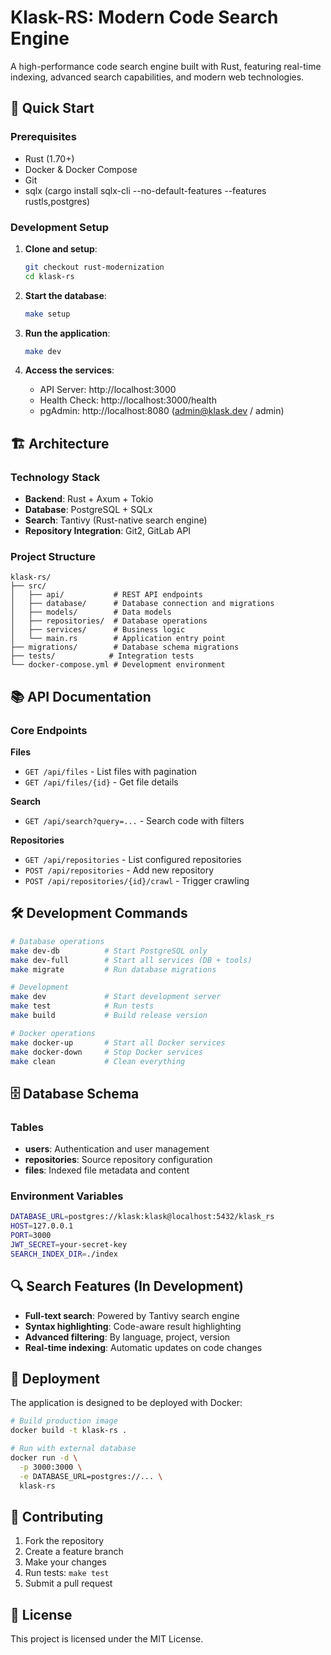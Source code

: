 # Klask-RS: Modern Code Search Engine

A high-performance code search engine built with Rust, featuring real-time indexing, advanced search capabilities, and modern web technologies.

## 🚀 Quick Start

### Prerequisites
- Rust (1.70+)
- Docker & Docker Compose
- Git
- sqlx (cargo install sqlx-cli --no-default-features --features rustls,postgres)

### Development Setup

1. **Clone and setup**:
   ```bash
   git checkout rust-modernization
   cd klask-rs
   ```

2. **Start the database**:
   ```bash
   make setup
   ```

3. **Run the application**:
   ```bash
   make dev
   ```

4. **Access the services**:
   - API Server: http://localhost:3000
   - Health Check: http://localhost:3000/health
   - pgAdmin: http://localhost:8080 (admin@klask.dev / admin)

## 🏗️ Architecture

### Technology Stack
- **Backend**: Rust + Axum + Tokio
- **Database**: PostgreSQL + SQLx
- **Search**: Tantivy (Rust-native search engine)
- **Repository Integration**: Git2, GitLab API

### Project Structure
```
klask-rs/
├── src/
│   ├── api/           # REST API endpoints
│   ├── database/      # Database connection and migrations
│   ├── models/        # Data models
│   ├── repositories/  # Database operations
│   ├── services/      # Business logic
│   └── main.rs        # Application entry point
├── migrations/        # Database schema migrations
├── tests/            # Integration tests
└── docker-compose.yml # Development environment
```

## 📚 API Documentation

### Core Endpoints

**Files**
- `GET /api/files` - List files with pagination
- `GET /api/files/{id}` - Get file details

**Search**
- `GET /api/search?query=...` - Search code with filters

**Repositories**
- `GET /api/repositories` - List configured repositories
- `POST /api/repositories` - Add new repository
- `POST /api/repositories/{id}/crawl` - Trigger crawling

## 🛠️ Development Commands

```bash
# Database operations
make dev-db          # Start PostgreSQL only
make dev-full        # Start all services (DB + tools)
make migrate         # Run database migrations

# Development
make dev             # Start development server
make test            # Run tests
make build           # Build release version

# Docker operations
make docker-up       # Start all Docker services
make docker-down     # Stop Docker services
make clean           # Clean everything
```

## 🗄️ Database Schema

### Tables
- **users**: Authentication and user management
- **repositories**: Source repository configuration
- **files**: Indexed file metadata and content

### Environment Variables
```bash
DATABASE_URL=postgres://klask:klask@localhost:5432/klask_rs
HOST=127.0.0.1
PORT=3000
JWT_SECRET=your-secret-key
SEARCH_INDEX_DIR=./index
```

## 🔍 Search Features (In Development)

- **Full-text search**: Powered by Tantivy search engine
- **Syntax highlighting**: Code-aware result highlighting
- **Advanced filtering**: By language, project, version
- **Real-time indexing**: Automatic updates on code changes

## 🚢 Deployment

The application is designed to be deployed with Docker:

```bash
# Build production image
docker build -t klask-rs .

# Run with external database
docker run -d \
  -p 3000:3000 \
  -e DATABASE_URL=postgres://... \
  klask-rs
```

## 🤝 Contributing

1. Fork the repository
2. Create a feature branch
3. Make your changes
4. Run tests: `make test`
5. Submit a pull request

## 📝 License

This project is licensed under the MIT License.
